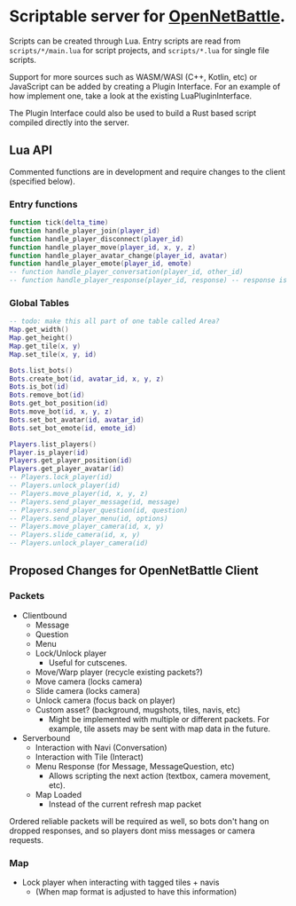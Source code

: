 # Scriptable server for [OpenNetBattle](https://github.com/TheMaverickProgrammer/OpenNetBattle).

Scripts can be created through Lua. Entry scripts are read from `scripts/*/main.lua` for script projects, and `scripts/*.lua` for single file scripts.

Support for more sources such as WASM/WASI (C++, Kotlin, etc) or JavaScript can be added by creating a Plugin Interface. For an example of how implement one, take a look at the existing LuaPluginInterface.

The Plugin Interface could also be used to build a Rust based script compiled directly into the server.

## Lua API

Commented functions are in development and require changes to the client (specified below).

### Entry functions

```Lua
function tick(delta_time)
function handle_player_join(player_id)
function handle_player_disconnect(player_id)
function handle_player_move(player_id, x, y, z)
function handle_player_avatar_change(player_id, avatar)
function handle_player_emote(player_id, emote)
-- function handle_player_conversation(player_id, other_id)
-- function handle_player_response(player_id, response) -- response is an index
```

### Global Tables

```Lua
-- todo: make this all part of one table called Area?
Map.get_width()
Map.get_height()
Map.get_tile(x, y)
Map.set_tile(x, y, id)

Bots.list_bots()
Bots.create_bot(id, avatar_id, x, y, z)
Bots.is_bot(id)
Bots.remove_bot(id)
Bots.get_bot_position(id)
Bots.move_bot(id, x, y, z)
Bots.set_bot_avatar(id, avatar_id)
Bots.set_bot_emote(id, emote_id)

Players.list_players()
Player.is_player(id)
Players.get_player_position(id)
Players.get_player_avatar(id)
-- Players.lock_player(id)
-- Players.unlock_player(id)
-- Players.move_player(id, x, y, z)
-- Players.send_player_message(id, message)
-- Players.send_player_question(id, question)
-- Players.send_player_menu(id, options)
-- Players.move_player_camera(id, x, y)
-- Players.slide_camera(id, x, y)
-- Players.unlock_player_camera(id)
```

## Proposed Changes for OpenNetBattle Client

### Packets

- Clientbound
  - Message
  - Question
  - Menu
  - Lock/Unlock player
    - Useful for cutscenes.
  - Move/Warp player (recycle existing packets?)
  - Move camera (locks camera)
  - Slide camera (locks camera)
  - Unlock camera (focus back on player)
  - Custom asset? (background, mugshots, tiles, navis, etc)
    - Might be implemented with multiple or different packets.
      For example, tile assets may be sent with map data in the future.
- Serverbound
  - Interaction with Navi (Conversation)
  - Interaction with Tile (Interact)
  - Menu Response (for Message, MessageQuestion, etc)
    - Allows scripting the next action (textbox, camera movement, etc).
  - Map Loaded
    - Instead of the current refresh map packet

Ordered reliable packets will be required as well, so bots don't hang on dropped responses, and so players dont miss messages or camera requests.

### Map

- Lock player when interacting with tagged tiles + navis
  - (When map format is adjusted to have this information)
